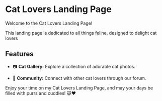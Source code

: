 # Cat Lovers Landing Page

Welcome to the Cat Lovers Landing Page!

This landing page is dedicated to all things feline, designed to delight cat lovers

## Features

- 📷 **Cat Gallery:** Explore a collection of adorable cat photos.

- 🎉 **Community:** Connect with other cat lovers through our forum.

Enjoy your time on my Cat Lovers Landing Page, and may your days be filled with purrs and cuddles! 😺❤️